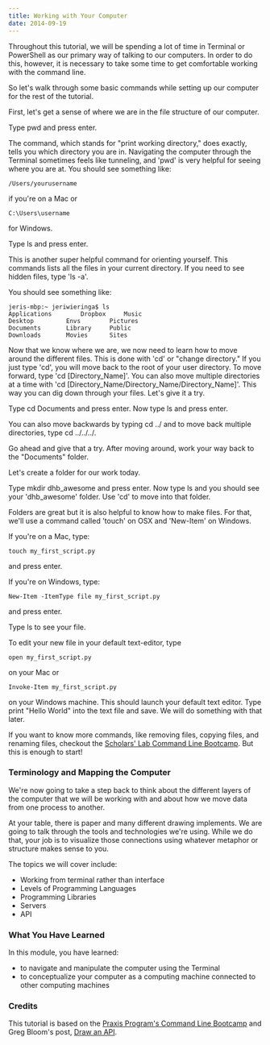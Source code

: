 ```yaml
---
title: Working with Your Computer
date: 2014-09-19
---
```


Throughout this tutorial, we will be spending a lot of time in Terminal or PowerShell as our primary way of talking to our computers. In order to do this, however, it is necessary to take some time to get comfortable working with the command line.

So let's walk through some basic commands while setting up our computer for the rest of the tutorial.

First, let's get a sense of where we are in the file structure of our computer. 

Type <span class="command">pwd</span> and press enter. 

The command, which stands for "print working directory," does exactly, tells you which directory you are in. Navigating the computer through the Terminal sometimes feels like tunneling, and 'pwd' is very helpful for seeing where you are at. You should see something like:

	/Users/yourusername

if you're on a Mac or

	C:\Users\username

for Windows.

Type <span class="command">ls</span> and press enter. 

This is another super helpful command for orienting yourself. This commands lists all the files in your current directory. If you need to see hidden files, type 'ls -a'. 

You should see something like:

	jeris-mbp:~ jeriwieringa$ ls
	Applications		Dropbox		Music
	Desktop			Envs		Pictures
	Documents		Library		Public
	Downloads		Movies		Sites		

Now that we know where we are, we now need to learn how to move around the different files. This is done with 'cd' or "change directory." If you just type 'cd', you will move back to the root of your user directory. To move forward, type 'cd [Directory_Name]'. You can also move multiple directories at a time with 'cd [Directory_Name/Directory_Name/Directory_Name]'. This way you can dig down through your files. Let's give it a try.

Type <span class="command">cd Documents</span> and press enter. Now type <span class="command">ls</span> and press enter.

You can also move backwards by typing <span class="command">cd ../</span> and to move back multiple directories, type <span class="command">cd ../../../</span>. 

Go ahead and give that a try. After moving around, work your way back to the "Documents" folder.

Let's create a folder for our work today. 

Type <span class="command">mkdir dhb_awesome</span> and press enter. Now type <span class="command">ls</span> and you should see your 'dhb_awesome' folder. Use 'cd' to move into that folder.

Folders are great but it is also helpful to know how to make files. For that, we'll use a command called 'touch' on OSX and 'New-Item' on Windows.

If you're on a Mac, type:
	
	touch my_first_script.py

and press enter. 

If you're on Windows, type:

	New-Item -ItemType file my_first_script.py

and press enter. 

Type <span class="command">ls</span> to see your file. 

To edit your new file in your default text-editor, type 
	
	open my_first_script.py

on your Mac or

	Invoke-Item my_first_script.py

on your Windows machine. This should launch your default text editor. Type <span class="command">print "Hello World"</span> into the text file and save. We will do something with that later.

If you want to know more commands, like removing files, copying files, and renaming files, checkout the [Scholars' Lab Command Line Bootcamp](http://praxis.scholarslab.org/scratchpad/bash/). But this is enough to start!


### Terminology and Mapping the Computer

We're now going to take a step back to think about the different layers of the computer that we will be working with and about how we move data from one process to another. 

At your table, there is paper and many different drawing implements. We are going to talk through the tools and technologies we're using.  While we do that, your job is to visualize those connections using whatever metaphor or structure makes sense to you.

The topics we will cover include:

- Working from terminal rather than interface
- Levels of Programming Languages
- Programming Libraries
- Servers
- API

### What You Have Learned

In this module, you have learned:

- to navigate and manipulate the computer using the Terminal 
- to conceptualize your computer as a computing machine connected to other computing machines

### Credits
This tutorial is based on the [Praxis Program's Command Line Bootcamp](http://praxis.scholarslab.org/scratchpad/bash/) and Greg Bloom's post, <a href="http://sunlightfoundation.com/blog/2014/06/20/opengov-voices-draw-an-api-an-interpretation-of-open-data-by-tcampers/">Draw an API</a>.